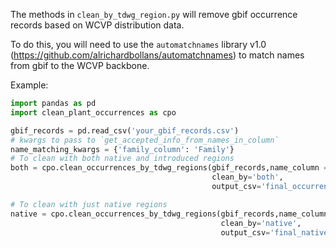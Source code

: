 The methods in `clean_by_tdwg_region.py` will remove gbif occurrence records based on WCVP distribution data.

To do this, you will need to use the `automatchnames`
library v1.0 (https://github.com/alrichardbollans/automatchnames) to
match names from gbif to the WCVP backbone.

Example:

```python
import pandas as pd
import clean_plant_occurrences as cpo

gbif_records = pd.read_csv('your_gbif_records.csv')
# kwargs to pass to `get_accepted_info_from_names_in_column`
name_matching_kwargs = {'family_column': 'Family'}
# To clean with both native and introduced regions
both = cpo.clean_occurrences_by_tdwg_regions(gbif_records,name_column = 'scientificName',
                                             clean_by='both',
                                             output_csv='final_occurrence_output.csv', **name_matching_kwargs)

# To clean with just native regions
native = cpo.clean_occurrences_by_tdwg_regions(gbif_records,name_column = 'scientificName',
                                               clean_by='native',
                                               output_csv='final_native_occurrence_output.csv',**name_matching_kwargs)
```
